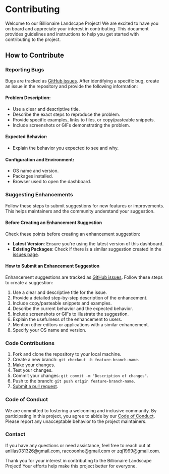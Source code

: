 # Contributing

Welcome to our Billionaire Landscape Project! We are excited to have you on board and appreciate your interest in contributing. This document provides guidelines and instructions to help you get started with contributing to the project.

## How to Contribute

### Reporting Bugs
Bugs are tracked as [GitHub issues](https://guides.github.com/features/issues/). After identifying a specific bug, create an issue in the repository and provide the following information:

#### Problem Description:
- Use a clear and descriptive title.
- Describe the exact steps to reproduce the problem.
- Provide specific examples, links to files, or copy/pasteable snippets.
- Include screenshots or GIFs demonstrating the problem.


#### Expected Behavior:
- Explain the behavior you expected to see and why.



#### Configuration and Environment:
- OS name and version.
- Packages installed.
- Browser used to open the dashboard.



### Suggesting Enhancements
Follow these steps to submit suggestions for new features or improvements. This helps maintainers and the community understand your suggestion.



#### Before Creating an Enhancement Suggestion
Check these points before creating an enhancement suggestion:
- **Latest Version**: Ensure you're using the latest version of this dashboard.
- **Existing Packages**: Check if there is a similar suggestion created in the [issues page](https://github.com/nevererror20/milestone1-group888/issues).



#### How to Submit an Enhancement Suggestion
Enhancement suggestions are tracked as [GitHub issues](https://docs.github.com/en/issues/tracking-your-work-with-issues/about-issues). Follow these steps to create a suggestion:
1. Use a clear and descriptive title for the issue.
2. Provide a detailed step-by-step description of the enhancement.
3. Include copy/pasteable snippets and examples.
4. Describe the current behavior and the expected behavior.
5. Include screenshots or GIFs to illustrate the suggestion.
6. Explain the usefulness of the enhancement to users.
7. Mention other editors or applications with a similar enhancement.
8. Specify your OS name and version.



### Code Contributions
1. Fork and clone the repository to your local machine.
2. Create a new branch: `git checkout -b feature-branch-name`.
3. Make your changes.
4. Test your changes.
5. Commit your changes: `git commit -m "Description of changes"`.
6. Push to the branch: `git push origin feature-branch-name`.
7. [Submit a pull request](https://docs.github.com/en/pull-requests/collaborating-with-pull-requests/getting-started/helping-others-review-your-changes).


### Code of Conduct
We are committed to fostering a welcoming and inclusive community. By participating in this project, you agree to abide by our [Code of Conduct](https://github.com/nevererror20/milestone1-group888/blob/main/CODE_OF_CONDUCT.md). Please report any unacceptable behavior to the project maintainers.

### Contact
If you have any questions or need assistance, feel free to reach out at anlilas031326@gmail.com, raccoonhe@gmail.com or zqj1999@gmail.com.

Thank you for your interest in contributing to the Billionaire Landscape Project! Your efforts help make this project better for everyone.
